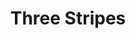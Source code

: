 ---
ee_id_thing: '4401'
site: '1'
type: '2'
inv_num: 2018-013
url: 2018-013-three-stripes
title: Three Stripes
year: '2018'
display_year: '2018'
medium: Inkjet on canvas (x3)
dims: 108 x 36 in
pitch: ''
ps: ''
live_url: ''
related: ''
youtube: ''
related_code: ''
imgs: three-stripes-2018-013-database-dt--Shcy.jpg
subheading: ''
download: ''
add_credit: ''
commission: ''
layout: things-i-made
---